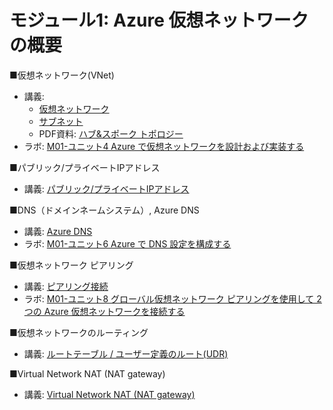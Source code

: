 # モジュール1: Azure 仮想ネットワークの概要

■仮想ネットワーク(VNet)

- 講義:
  - [仮想ネットワーク](../network/vnet.md)
  - [サブネット](../network/subnet.md)
  - PDF資料: [ハブ&スポーク トポロジー](../network/ハブ・スポーク.pdf)
- ラボ: [M01-ユニット4 Azure で仮想ネットワークを設計および実装する](lab-m01-u04.md)

■パブリック/プライベートIPアドレス

- 講義: [パブリック/プライベートIPアドレス](../network/ip-address.md)

■DNS（ドメインネームシステム）, Azure DNS

- 講義: [Azure DNS](../AZ-104/mod04-05-dns.md)
- ラボ: [M01-ユニット6 Azure で DNS 設定を構成する](lab-m01-u06.md)

■仮想ネットワーク ピアリング

- 講義: [ピアリング接続](../AZ-104/mod05-01-peering.md)
- ラボ: [M01-ユニット8 グローバル仮想ネットワーク ピアリングを使用して 2 つの Azure 仮想ネットワークを接続する](lab-m01-u08.md)

■仮想ネットワークのルーティング

- 講義: [ルートテーブル / ユーザー定義のルート(UDR)](../network/udr.md)

■Virtual Network NAT (NAT gateway)

- 講義: [Virtual Network NAT (NAT gateway)](nat-gateway.md)
